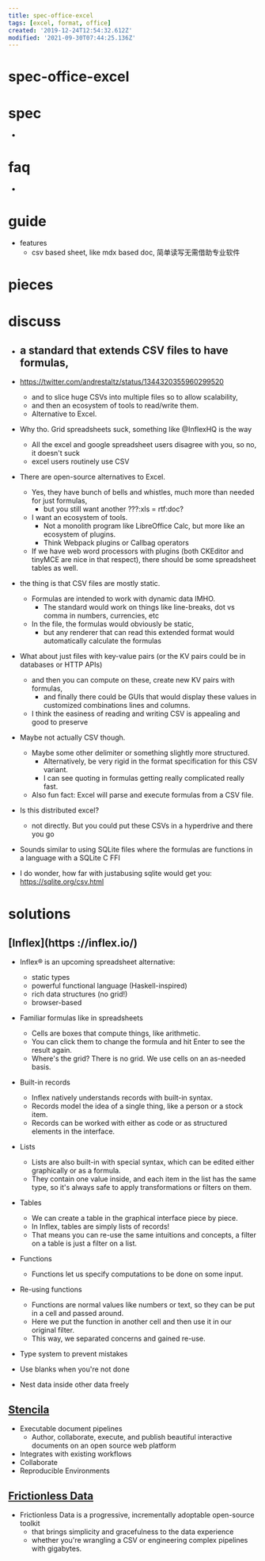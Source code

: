 ```yaml
---
title: spec-office-excel
tags: [excel, format, office]
created: '2019-12-24T12:54:32.612Z'
modified: '2021-09-30T07:44:25.136Z'
---
```


# spec-office-excel

# spec

- 

# faq

- 

# guide
- features
  - csv based sheet, like mdx based doc, 简单读写无需借助专业软件
# pieces

# discuss

- ## a standard that extends CSV files to have formulas, 
- https://twitter.com/andrestaltz/status/1344320355960299520 
  - and to slice huge CSVs into multiple files so to allow scalability, 
  - and then an ecosystem of tools to read/write them. 
  - Alternative to Excel.
- Why tho. Grid spreadsheets suck, something like @InflexHQ is the way
  - All the excel and google spreadsheet users disagree with you, so no, it doesn't suck
  - excel users routinely use CSV
- There are open-source alternatives to Excel. 
  - Yes, they have bunch of bells and whistles, much more than needed for just formulas, 
    - but you still want another ???:xls = rtf:doc?
  - I want an ecosystem of tools. 
    - Not a monolith program like LibreOffice Calc, but more like an ecosystem of plugins. 
    - Think Webpack plugins or Callbag operators
  - If we have web word processors with plugins (both CKEditor and tinyMCE are nice in that respect), there should be some spreadsheet tables as well.
- the thing is that CSV files are mostly static. 
  - Formulas are intended to work with dynamic data IMHO.
    - The standard would work on things like line-breaks, dot vs comma in numbers, currencies, etc
  - In the file, the formulas would obviously be static, 
    - but any renderer that can read this extended format would automatically calculate the formulas
- What about just files with key-value pairs (or the KV pairs could be in databases or HTTP APIs) 
  - and then you can compute on these, create new KV pairs with formulas, 
    - and finally there could be GUIs that would display these values in customized combinations lines and columns.
  - I think the easiness of reading and writing CSV is appealing and good to preserve
- Maybe not actually CSV though. 
  - Maybe some other delimiter or something slightly more structured. 
    - Alternatively, be very rigid in the format specification for this CSV variant.
    - I can see quoting in formulas getting really complicated really fast.
  - Also fun fact: Excel will parse and execute formulas from a CSV file.
- Is this distributed excel?
  - not directly. But you could put these CSVs in a hyperdrive and there you go
- Sounds similar to using SQLite files where the formulas are functions in a language with a SQLite C FFI

- I do wonder, how far with justabusing sqlite would get you:  https://sqlite.org/csv.html
# solutions

## [Inflex](https ://inflex.io/)

- Inflex® is an upcoming spreadsheet alternative: 
  - static types
  - powerful functional language (Haskell-inspired)
  - rich data structures (no grid!)
  - browser-based

- Familiar formulas like in spreadsheets
  - Cells are boxes that compute things, like arithmetic. 
  - You can click them to change the formula and hit Enter to see the result again.
  - Where's the grid? There is no grid. We use cells on an as-needed basis.

- Built-in records
  - Inflex natively understands records with built-in syntax. 
  - Records model the idea of a single thing, like a person or a stock item.
  - Records can be worked with either as code or as structured elements in the interface.

- Lists
  - Lists are also built-in with special syntax, which can be edited either graphically or as a formula.
  - They contain one value inside, and each item in the list has the same type, so it's always safe to apply transformations or filters on them.

- Tables
  - We can create a table in the graphical interface piece by piece.
  - In Inflex, tables are simply lists of records! 
  - That means you can re-use the same intuitions and concepts, a filter on a table is just a filter on a list.

- Functions
  - Functions let us specify computations to be done on some input. 

- Re-using functions
  - Functions are normal values like numbers or text, so they can be put in a cell and passed around.
  - Here we put the function in another cell and then use it in our original filter. 
  - This way, we separated concerns and gained re-use.

- Type system to prevent mistakes
- Use blanks when you're not done
- Nest data inside other data freely

## [Stencila](https://stenci.la/)

- Executable document pipelines
  - Author, collaborate, execute, and publish beautiful interactive documents on an open source web platform
- Integrates with existing workflows
- Collaborate
- Reproducible Environments

## [Frictionless Data](https://frictionlessdata.io/)

- Frictionless Data is a progressive, incrementally adoptable open-source toolkit 
  - that brings simplicity and gracefulness to the data experience
  - whether you're wrangling a CSV or engineering complex pipelines with gigabytes.
